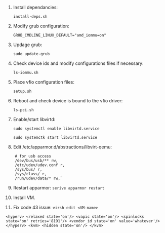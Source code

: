 1. Install dependancies: 

    `install-deps.sh`

2. Modify grub configuration:

    `GRUB_CMDLINE_LINUX_DEFAULT="amd_iommu=on"`

3. Updage grub:

    `sudo update-grub`

4. Check device ids and modify configurations files if necessary:

    `ls-iommu.sh`

5. Place vfio configuration files:

    `setup.sh`

6. Reboot and check device is bound to the vfio driver:

    `ls-pci.sh`

7. Enable/start libvirtd:

    `sudo systemctl enable libvirtd.service`  

    `sudo systemctk start libvirtd.service`  

8. Edit /etc/apparmor.d/abstractions/libvirt-qemu:
````
    # for usb access
    /dev/bus/usb/** rw,
    /etc/udev/udev.conf r,
    /sys/bus/ r,
    /sys/class/ r,
    /run/udev/data/* rw,`
````

9. Restart apparmor: 
`serive apparmor restart`

10. Install VM.

11. Fix code 43 issue: 
`virsh edit <VM-name>`

`<hyperv>
   <relaxed state='on'/>
   <vapic state='on'/>
   <spinlocks state='on' retries='8191'/>
   <vendor_id state='on' value='whatever'/>
 </hyperv>
 <kvm>
   <hidden state='on'/>
 </kvm>` 
